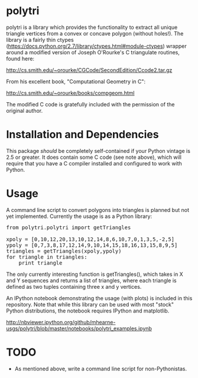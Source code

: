 polytri
=======

polytri is a library which provides the functionality to extract all
unique triangle vertices from a convex or concave polygon (without holes!).  The library is
a fairly thin ctypes (https://docs.python.org/2.7/library/ctypes.html#module-ctypes)
wrapper around a modified version of Joseph O'Rourke's C triangulate routines, found here:

http://cs.smith.edu/~orourke/CGCode/SecondEdition/Ccode2.tar.gz

From his excellent book, "Computational Geometry in C":

http://cs.smith.edu/~orourke/books/compgeom.html

The modified C code is gratefully included with the permission of the original author.

Installation and Dependencies
=============================

This package *should* be completely self-contained if your Python vintage is 2.5 or greater.
It does contain some C code (see note above), which will require that you have a C compiler
installed and configured to work with Python.

Usage
======

A command line script to convert polygons into triangles is planned but not yet implemented.
Currently the usage is as a Python library:

<pre>
from polytri.polytri import getTriangles

xpoly = [0,10,12,20,13,10,12,14,8,6,10,7,0,1,3,5,-2,5]
ypoly = [0,7,3,8,17,12,14,9,10,14,15,18,16,13,15,8,9,5]
triangles = getTriangles(xpoly,ypoly)
for triangle in triangles:
    print triangle
</pre>

The only currently interesting function is getTriangles(), which takes in X and Y
sequences and returns a list of triangles, where each triangle is defined as two 
tuples containing three x and y vertices.

An IPython notebook demonstrating the usage (with plots) is included in this repository.  Note that 
while this library can be used with most "stock" Python distributions, the notebook requires IPython and 
matplotlib. 

http://nbviewer.ipython.org/github/mhearne-usgs/polytri/blob/master/notebooks/polytri_examples.ipynb

TODO
====

* As mentioned above, write a command line script for non-Pythonistas.


